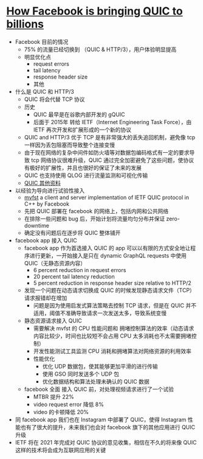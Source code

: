 # [How Facebook is bringing QUIC to billions](https://engineering.fb.com/2020/10/21/networking-traffic/how-facebook-is-bringing-quic-to-billions/)

- Facebook 目前的情况
    - 75% 的流量已经切换到 （QUIC & HTTP/3），用户体验明显提高
    - 明显优化点
        - request errors
        - tail latency
        - response header size
        - 其他
- 什么是 QUIC 和 HTTP/3
    - QUIC 将会代替 TCP 协议
    - 历史
        - QUIC 最早是在谷歌内部开发的 gQUIC
        - 后面于 2015年 转给 IETF（Internet Engineering Task Force），由 IETF 再次开发和扩展形成的一个新的协议
    - QUIC and HTTP/3 优于 TCP 是有非常强大的丢失追回机制，避免像 tcp 一样因为丢包阻塞而导致整个连接变慢
    - 由于现在网络的复杂中间件如防火墙等对数据包编码格式有一定的要求导致 tcp 网络协议很难升级，QUIC 通过完全加密避免了这些问题，使协议有极好的扩展性，并且也很好的保证了未来的发展
    - QUIC 也支持使用 QLOG 进行流量监测和可视化传输
    - [QUIC 其他资料](https://docs.google.com/document/d/1gY9-YNDNAB1eip-RTPbqphgySwSNSDHLq9D5Bty4FSU/edit)
- 以经验为导向进行试验性接入
    - [mvfst](https://github.com/facebookincubator/mvfst)  a client and server implementation of IETF QUIC protocol in C++ by Facebook
    - 先把 QUIC 部署在 facebook 的网络上，包括内网和公共网络
    - 在排除一些问题和 bug 后，开始计划将流量均匀分布并保证 zero-downtime
    - 确定没有问题后在逐步将 QUIC 整体铺开
- facebook app 接入 QUIC
    - facebook app 作为首选接入 QUIC 的 app 可以以有限的方式安全地让程序进行更新，一开始接入是只在 dynamic GraphQL requests 中使用 QUIC（无静态资源内容）
        - 6 percent reduction in request errors
        - 20 percent tail latency reduction
        - 5 percent reduction in response header size relative to HTTP/2
    - 发现一个问题在动态请求切换成 QUIC 的时候发现静态请求文件（TCP）请求报错却在增加
        - 问题是因为使用启发式算法策略去控制 TCP 请求，但是在 QUIC 并不适用，阈值不准确导致请求一次发送太多，导致系统变慢
    - 静态资源请求接入 QUIC
        - 需要解决 mvfst 的 CPU 性能问题和 拥堵控制算法的效率（动态请求内容比较少，时间也比较短不会占用 CPU 太多消耗也不太需要拥堵控制）
        - 开发性能测试工具监测 CPU 消耗和拥堵算法对网络资源的利用效率
        - 性能优化
            - 优化 UDP 数据包，使其能够更加平滑的进行传输
            - 使用 GSO 同时发送多个 UDP 包
            - 优化数据结构和算法处理未确认的 QUIC 数据
    - facebook 全面 接入 QUIC 前，对处理视频请求进行了一个试验
        - MTBR 提升 22%
        - video request error 降低 8%
        - video 的卡顿降低 20%
- 同 facebook app 我们也在 Instagram 中部署了 QUIC，使得 Instagram 性能也有了很大的提升，未来我们也会对 facebook 旗下的其他应用进行 QUIC 升级
- IETF 将在 2021 年完成对 QUIC 协议的意见收集，相信在不久的将来像 QUIC 这样的技术将会成为互联网应用的关键
            

    
